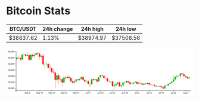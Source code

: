 # Bitcoin Stats

BTC/USDT|24h change|24h high|24h low|
|---|---|---|---|
|$38837.62|1.13%|$38974.97|$37508.56|

<img src="./chart.svg">
